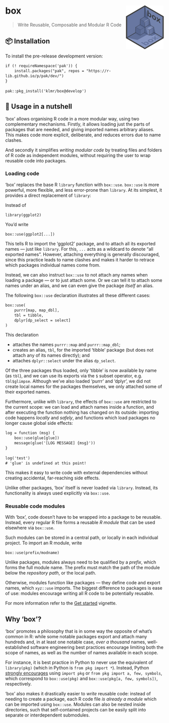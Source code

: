 <!-- README.md is generated from README.rmd. Please edit that file instead! -->

box <img src="man/figures/box.svg" align="right" alt="" width="120"/>
=====================================================================

> Write Reusable, Composable and Modular R Code

📦 Installation
--------------

To install the pre-release development version:

    if (! requireNamespace('pak')) {
        install.packages("pak", repos = "https://r-lib.github.io/p/pak/dev/")
    }

    pak::pkg_install('klmr/box@develop')

🥜 Usage in a nutshell
---------------------

‘box’ allows organising R code in a more modular way, using two
complementary mechanisms. Firstly, it allows loading just the parts of
packages that are needed, and giving imported names arbitrary aliases.
This makes code more explicit, deliberate, and reduces errors due to
name clashes.

And secondly it simplifies *writing modular code* by treating files and
folders of R code as independent modules, without requiring the user to
wrap reusable code into packages.

### Loading code

‘box’ replaces the base R `library` function with `box::use`. `box::use`
is more powerful, more flexible, and less error-prone than `library`. At
its simplest, it provides a direct replacement of `library`:

Instead of

    library(ggplot2)

You’d write

    box::use(ggplot2[...])

This tells R to import the ‘ggplot2’ package, and to attach all its
exported names — just like `library`. For this, `...` acts as a wildcard
to denote “all exported names”. However, attaching everything is
generally discouraged, since this practice leads to name clashes and
makes it harder to retrace which packages individual names come from.

Instead, we can also instruct `box::use` to not attach any names when
loading a package — or to just attach some. Or we can tell it to attach
some names under an alias, and we can even give the package *itself* an
alias.

The following `box::use` declaration illustrates all these different
cases:

    box::use(
        purrr[map, map_dbl],
        tbl = tibble,
        dplyr[dp_select = select]
    )

This declaration

-   attaches the names `purrr::map` and `purrr::map_dbl`;
-   creates an alias, `tbl`, for the imported ‘tibble’ package (but does
    not attach any of its names directly); and
-   attaches `dplyr::select` under the alias `dp_select`.

Of the three packages thus loaded, only ‘tibble’ is now available by
name (as `tbl`), and we can use its exports via the `$` subset operator,
e.g. `tbl$glimpse`. Although we’ve also loaded ‘purrr’ and ‘dplyr’, we
did not create local names for the packages themselves, we only attached
some of their exported names.

Furthermore, unlike with `library`, the effects of `box::use` are
restricted to the current scope: we can load and attach names inside a
function, and after executing the function nothing has changed on its
outside: importing code happens *locally* and *safely*, and functions
which load packages no longer cause global side effects:

    log = function (msg) {
        box::use(glue[glue])
        message(glue('[LOG MESSAGE] {msg}'))
    }

    log('test')
    # 'glue' is undefined at this point!

This makes it easy to write code with external dependencies without
creating accidental, far-reaching side effects.

Unlike other packages, ‘box’ itself is never loaded via `library`.
Instead, its functionality is always used explicitly via `box::use`.

### Reusable code modules

With ‘box’, code doesn’t have to be wrapped into a package to be
reusable. Instead, every regular R file forms a reusable *R module* that
can be used elsewhere via `box::use`.

Such modules can be stored in a central path, or locally in each
individual project. To import an R module, write

    box::use(prefix/modname)

Unlike packages, modules always need to be qualified by a *prefix*,
which forms the full module name. The prefix must match the path of the
module below the *repository path*, or the local path.

Otherwise, modules function like packages — they define code and export
names, which `xyz::use` imports. The biggest difference to packages is
ease of use: modules encourage writing all R code to be potentially
reusable.

For more information refer to the [Get started](articles/box.html)
vignette.

Why ‘box’?
----------

‘box’ promotes a philosophy that is in some way the opposite of what’s
common in R: while some notable packages export and attach many hundreds
and, in at least one notable case, *over a thousand* names,
well-established software engineering best practices encourage limiting
both the scope of names, as well as the number of names available in
each scope.

For instance, it is best practice in Python to never use the equivalent
of `library(pkg)` (which in Python is `from pkg import *`). Instead,
Python [strongly
encourages](https://www.python.org/dev/peps/pep-0008/#id23) using
`import pkg` or `from pkg import a, few, symbols`, which correspond to
`box::use(pkg)` and `box::use(pkg[a, few, symbols])`, respectively.

‘box’ also makes it drastically easier to *write* reusable code: instead
of needing to create a package, each R code file *is already a module*
which can be imported using `box::use`. Modules can also be nested
inside directories, such that self-contained projects can be easily
split into separate or interdependent submodules.
